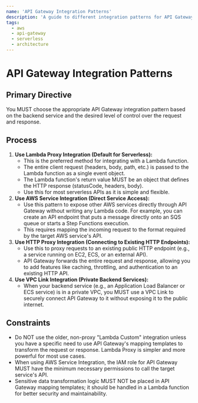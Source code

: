 ```yaml
---
name: 'API Gateway Integration Patterns'
description: 'A guide to different integration patterns for API Gateway, such as Lambda Proxy integration, HTTP integration, and AWS service integration.'
tags:
  - aws
  - api-gateway
  - serverless
  - architecture
---
```


# API Gateway Integration Patterns

## Primary Directive

You MUST choose the appropriate API Gateway integration pattern based on the backend service and the desired level of control over the request and response.

## Process

1.  **Use Lambda Proxy Integration (Default for Serverless):**
    - This is the preferred method for integrating with a Lambda function.
    - The entire client request (headers, body, path, etc.) is passed to the Lambda function as a single event object.
    - The Lambda function's return value MUST be an object that defines the HTTP response (statusCode, headers, body).
    - Use this for most serverless APIs as it is simple and flexible.
2.  **Use AWS Service Integration (Direct Service Access):**
    - Use this pattern to expose other AWS services directly through API Gateway without writing any Lambda code. For example, you can create an API endpoint that puts a message directly onto an SQS queue or starts a Step Functions execution.
    - This requires mapping the incoming request to the format required by the target AWS service's API.
3.  **Use HTTP Proxy Integration (Connecting to Existing HTTP Endpoints):**
    - Use this to proxy requests to an existing public HTTP endpoint (e.g., a service running on EC2, ECS, or an external API).
    - API Gateway forwards the entire request and response, allowing you to add features like caching, throttling, and authentication to an existing HTTP API.
4.  **Use VPC Link Integration (Private Backend Services):**
    - When your backend service (e.g., an Application Load Balancer or ECS service) is in a private VPC, you MUST use a VPC Link to securely connect API Gateway to it without exposing it to the public internet.

## Constraints

- Do NOT use the older, non-proxy "Lambda Custom" integration unless you have a specific need to use API Gateway's mapping templates to transform the request or response. Lambda Proxy is simpler and more powerful for most use cases.
- When using AWS Service Integration, the IAM role for API Gateway MUST have the minimum necessary permissions to call the target service's API.
- Sensitive data transformation logic MUST NOT be placed in API Gateway mapping templates; it should be handled in a Lambda function for better security and maintainability.
